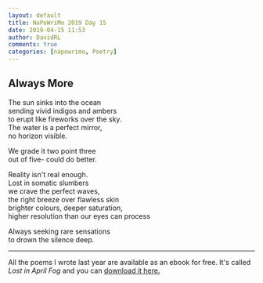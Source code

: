 ```yaml
---  
layout: default  
title: NaPoWriMo 2019 Day 15  
date: 2019-04-15 11:53  
author: DavidRL  
comments: true  
categories: [napowrimo, Poetry]  
---  
```

<!-- wp:heading -->  
<h2>Always More</h2>  
<!-- /wp:heading -->  

<!-- wp:paragraph -->  
<p>The sun sinks into the ocean<br />sending vivid indigos and ambers<br />to erupt like fireworks over the sky.<br />The water is a perfect mirror,<br />no horizon visible.</p>  
<!-- /wp:paragraph -->  

<!-- wp:paragraph -->  
<p>We grade it two point three<br />out of five- could do better.</p>  
<!-- /wp:paragraph -->  

<!-- wp:paragraph -->  
<p>Reality isn't real enough.<br />Lost in somatic slumbers<br />we crave the perfect waves,<br />the right breeze over flawless skin<br />brighter colours, deeper saturation,<br />higher resolution than our eyes can process</p>  
<!-- /wp:paragraph -->  

<!-- wp:paragraph -->  
<p>Always seeking rare sensations<br />to drown the silence deep.</p>  
<!-- /wp:paragraph -->  
<hr> 
<p>All the poems I wrote last year are available as an ebook for free. It's called <em>Lost in April Fog </em>and you can <a href="/aprilfog/">download it here. </a></p>  
<!-- /wp:paragraph -->
